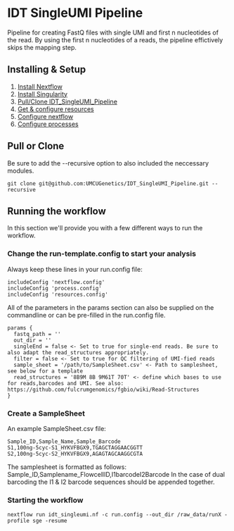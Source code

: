 # IDT SingleUMI Pipeline
Pipeline for creating FastQ files with single UMI and first n nucleotides of the read. By using the first n nucleotides of a reads, the pipeline effictively skips the mapping step.

## Installing & Setup
1. [Install Nextflow](https://www.nextflow.io/docs/latest/getstarted.html#installation)
2. [Install Singularity](https://sylabs.io/guides/3.5/admin-guide/)
3. [Pull/Clone IDT_SingleUMI_Pipeline](#pull-or-clone)
4. [Get & configure resources](docs/resources.md)
5. [Configure nextflow](docs/nextflow.md)
6. [Configure processes](docs/processes.md)

## Pull or Clone
Be sure to add the --recursive option to also included the neccessary modules.

```
git clone git@github.com:UMCUGenetics/IDT_SingleUMI_Pipeline.git --recursive
```

## Running the workflow
In this section we'll provide you with a few different ways to run the workflow.

### Change the run-template.config to start your analysis

Always keep these lines in your run.config file:
```
includeConfig 'nextflow.config'
includeConfig 'process.config'
includeConfig 'resources.config'
```

All of the parameters in the params section can also be supplied on the commandline or can be pre-filled in the run.config file.

```
params {
  fastq_path = ''
  out_dir = ''
  singleEnd = false <- Set to true for single-end reads. Be sure to also adapt the read_structures appropriately.
  filter = false <- Set to true for QC filtering of UMI-fied reads
  sample_sheet = '/path/to/SampleSheet.csv' <- Path to samplesheet, see below for a template
  read_structures = '8B9M 8B 9M61T 70T' <- define which bases to use for reads,barcodes and UMI. See also: https://github.com/fulcrumgenomics/fgbio/wiki/Read-Structures
}
```

### Create a SampleSheet
An example SampleSheet.csv file:
```
Sample_ID,Sample_Name,Sample_Barcode
S1,100ng-5cyc-S1_HYKVFBGX9,TGAGCTAGGAACGGTT
S2,100ng-5cyc-S2_HYKVFBGX9,AGAGTAGCAAGGCGTA

```
The samplesheet is formatted as follows:
Sample_ID,Samplename_FlowcellID,I1barcodeI2Barcode
In the case of dual barcoding the I1 & I2 barcode sequences should be appended together.

### Starting the workflow
```
nextflow run idt_singleumi.nf -c run.config --out_dir /raw_data/runX -profile sge -resume
```

